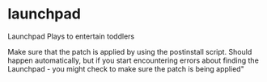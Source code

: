 # launchpad
Launchpad Plays to entertain toddlers

Make sure that the patch is applied by using the postinstall script. Should happen automatically, but if you start encountering errors about finding the Launchpad - you might check to make sure the patch is being applied"

